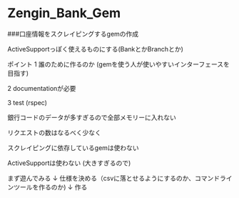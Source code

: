 # Zengin_Bank_Gem
###口座情報をスクレイピングするgemの作成

ActiveSupportっぽく使えるものにする(BankとかBranchとか)

ポイント
1 誰のために作るのか (gemを使う人が使いやすいインターフェースを目指す)

2 documentationが必要

3 test (rspec)

銀行コードのデータが多すぎるので全部メモリーに入れない

リクエストの数はなるべく少なく

スクレイピングに依存しているgemは使わない

ActiveSupportは使わない (大きすぎるので)

まず遊んでみる
↓
仕様を決める（csvに落とせるようにするのか、コマンドラインツールを作るのか)
↓
作る
